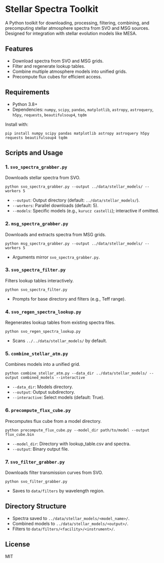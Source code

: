 # Stellar Spectra Toolkit

A Python toolkit for downloading, processing, filtering, combining, and precomputing stellar atmosphere spectra from SVO and MSG sources. Designed for integration with stellar evolution models like MESA.

## Features

- Download spectra from SVO and MSG grids.
- Filter and regenerate lookup tables.
- Combine multiple atmosphere models into unified grids.
- Precompute flux cubes for efficient access.

## Requirements

- Python 3.8+
- Dependencies: `numpy`, `scipy`, `pandas`, `matplotlib`, `astropy`, `astroquery`, `h5py`, `requests`, `beautifulsoup4`, `tqdm`

Install with:
```
pip install numpy scipy pandas matplotlib astropy astroquery h5py requests beautifulsoup4 tqdm
```

## Scripts and Usage

### 1. `svo_spectra_grabber.py`
Downloads stellar spectra from SVO.

```
python svo_spectra_grabber.py --output ../data/stellar_models/ --workers 5
```
- `--output`: Output directory (default: `../data/stellar_models/`).
- `--workers`: Parallel downloads (default: 5).
- `--models`: Specific models (e.g., `kurucz castelli`); interactive if omitted.

### 2. `msg_spectra_grabber.py`
Downloads and extracts spectra from MSG grids.

```
python msg_spectra_grabber.py --output ../data/stellar_models/ --workers 5
```
- Arguments mirror `svo_spectra_grabber.py`.

### 3. `svo_spectra_filter.py`
Filters lookup tables interactively.

```
python svo_spectra_filter.py
```
- Prompts for base directory and filters (e.g., Teff range).

### 4. `svo_regen_spectra_lookup.py`
Regenerates lookup tables from existing spectra files.

```
python svo_regen_spectra_lookup.py
```
- Scans `../../data/stellar_models/` by default.

### 5. `combine_stellar_atm.py`
Combines models into a unified grid.

```
python combine_stellar_atm.py --data_dir ../data/stellar_models/ --output combined_models --interactive
```
- `--data_dir`: Models directory.
- `--output`: Output subdirectory.
- `--interactive`: Select models (default: True).

### 6. `precompute_flux_cube.py`
Precomputes flux cube from a model directory.

```
python precompute_flux_cube.py --model_dir path/to/model --output flux_cube.bin
```
- `--model_dir`: Directory with lookup_table.csv and spectra.
- `--output`: Binary output file.

### 7. `svo_filter_grabber.py`
Downloads filter transmission curves from SVO.

```
python svo_filter_grabber.py
```
- Saves to `data/filters` by wavelength region.

## Directory Structure

- Spectra saved to `../data/stellar_models/<model_name>/`.
- Combined models to `../data/stellar_models/<output>/`.
- Filters to `data/filters/<facility>/<instrument>/`.

## License

MIT